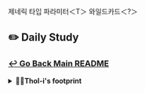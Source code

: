 제네릭 타입 파라미터＜T＞ 와일드카드＜?＞


## ✏️ Daily Study
### [↩ Go Back Main README](https://github.com/3rd-PJ-Spring/Checkpoint?tab=readme-ov-file#%EF%B8%8F-daily-study)
<details>
  <summary><b>🐻‍❄️ThoI-i's footprint</b></summary>
<details>
		<summary><b>ㅤ25/01/23/목:</b></summary>	
		ㅤㅤㅤ내용
</details>
<details>
		<summary><b>ㅤ25/01/22/수:</b></summary>	
		ㅤㅤㅤ내용
</details>
<details>
		<summary><b>ㅤ25/01/21/화:</b></summary>	
		ㅤㅤㅤ내용
</details>
<details>
		<summary><b>ㅤ25/01/20/월:</b></summary>	
		ㅤㅤㅤ내용
</details>
<details>
		<summary><b>ㅤ25/01/17/금: GitHub 브랜치 로컬에서 삭제 방법</b></summary>	
		ㅤㅤㅤ<h3>GitHub 브랜치 로컬에서 삭제 방법</h3>

<b>1. 로컬의 GitHub 브랜치 이력이 남은 경우(GitHub에 없는 로컬 브랜치 삭제) + fetch O</b><br>
`git fetch --prune`<br>
<b>2. 로컬의 GitHub 브랜치 이력이 남은 경우(GitHub에 없는 로컬 브랜치 삭제) + fetch X</b><br>
`git remote prune origin`<br>
<b>3. 로컬의 특정 원격 브랜치만 삭제가 필요한 경우</b><br>
`git branch -dr origin/<브랜치명>`<br>

</details>
<details>
		<summary><b>ㅤ25/01/16/목:⭐⭐ 대상의 추상화: 제네릭 타입 파라미터＜T＞ 와일드카드＜?＞[상한/하한 제한 + Class 타입 변수와 클래스 객체] | Iterator와 for-each</b></summary>

| **구분**                  | **제네릭 타입 파라미터 `<T>`**                     | **와일드카드 `<?>`**                            |
|--------------------------|--------------------------------------------------|-----------------------------------------------|
| **주된 목적**             | 새로운 타입 매개변수 선언<br>(메서드나 클래스에서 타입을 정의) | 이미 정의된 타입을 느슨하게 받아들임                 |
| **쓰기 작업**             | 타입 매개변수에 따라 추가 가능                           | 쓰기 작업은 불가능<br>(컴파일러가 타입을 알 수 없기 때문) |
| **읽기 작업**             | 타입 매개변수를 통해 읽을 수 있음                        | `Object`로 업 캐스팅되어 읽기 가능                  |
| **읽기 작업만 필요할 때**   | 가능하지만 불필요하게 복잡할 수 있음                      | 적합: 단순하고 직관적인 코드 작성 가능                |
| **타입 범위 제한 (`extends`, `super`)** | 직접 작성해야 함                                   | 상/하한 제한<br>(`? extends T`, `? super T`)로 타입 제어 가능 |
| **특정 타입이 명확히 정해져 있을 때** | 적합: 타입을 명확히 선언하고, 쓰기/읽기 작업 모두 가능        | 부적합: 타입이 불명확해 쓰기 작업에 제한됨              |
| **타입이 다양한 리스트를 처리할 때**   | 부적합: 매번 타입을 선언해야 함                          | 적합: 타입에 관계없이 읽기 작업만 수행 가능             |

<h3>상한 제한(Upper Bound Wildcard) (? extends T) : T와 T의 하위 클래스만 허용</h3>

<b>이 메서드는 `Number`와 그 하위 타입(`List<Integer>`,`List<Double>`)만 받을 수 있음</b>

```java
public void printNumbers(List<? extends Number> numbers) { // ?는 Number이다
    for (Number num : numbers) {
        System.out.println(num);
    }
}
```
<h3>하한 제한(Lower Bound Wildcard) (? super T) : T와 T 의 상위 클래스만 허용</h3>

<b>이 메서드는 `Integer`와 그 상위 타입(`List<Number>`, `List<Object>`)만 받을 수 있음</b>

```java
public void addNumbers(List<? super Integer> list) { // Interger의 부모는 ?이다. 
    list.add(42);
    list.add(99);
}
```
<h3>상한 제한 / 하한 제한</h3>

| **구분**              | **상한 제한 (`? extends T`)**   | **하한 제한 (`? super T`)**                    |
|----------------------|-----------------------------|--------------------------------------------|
| **허용 범위**          | `T`와 `T`의 하위 클래스만 허용        | `T`와 `T`의 상위 클래스만 허용                       |
| **주요 사용 사례**      | **읽기 전용**으로 처리 시            | **쓰기 작업** 중심으로 처리 시                        |
| **읽기 작업**          | 가능: 타입 안정성을 유지하며 읽기 가능      | 제한적: 항상 `Object` 타입으로 반환 → 다운 캐스팅으로 필요타입 축출 |
| **쓰기 작업**          | 불가능: 삽입 작업은 허용되지 않음         | 가능: 타입 안정성을 유지하며 데이터 추가 가능                 |
| **사용 가능한 키워드**   | `? extends T` (T와 그 하위 클래스) | `? super T` (T와 그 상위 클래스)                  |

```java
public void printSpecificType(List<? extends Number> list, Class<?> type) { 
// List<? extends Number> list : 상한 제한 와일드카드가 사용된 리스트
// Class<?> type : 클래스 객체 변수 ex) Integer.class
    for (Number num : list) { // iter 반복문
        if (type.isInstance(num)) { // 클래스 객체가 일치하면
            System.out.println("Filtered: " + num); // 출력해라
        }
    }
}

List<Number> numbers = List.of(1, 2.5, 3, 4.2);
printSpecificType(numbers, Integer.class);
```
```java
// 출력 결과
Filtered: 1
Filtered: 3
```
<h3>Class<?> 타입 변수와 클레스 객체</h3>

| **구분**              | **설명**                                                                                      | **추가 설명**                                                                                                     |
|-----------------------|----------------------------------------------------------------------------------------------|-------------------------------------------------------------------------------------------------------------------|
| **Class<?> 타입 변수** | 클래스 객체를 저장하는 변수 타입.                                                             | - `Class<?>` 타입은 클래스 객체를 다루기 위한 Java에서 제공하는 기본 클래스.<br>- 특정 클래스의 메타데이터를 저장. |
| **클래스 객체**        | 특정 클래스의 정보를 담고 있는 Java 객체.                                                      | - 클래스 객체는 `Class` 클래스의 인스턴스.<br>- 클래스 이름, 메서드, 필드, 상속 계층, 인터페이스 구현 정보 등 포함.|
| **주요 기능**          | 클래스 정보를 동적으로 분석하거나 실행 시에 타입 확인 및 작업 수행 가능.                                      | - 리플렉션 API를 통해 클래스 구조에 대한 상세 작업 가능.<br>- 부모 클래스 및 인터페이스 구현 정보도 확인 가능.   |
| **사용 예시**          | `Class<?> clazz = Integer.class;` → Integer 클래스의 클래스 객체 저장.                          | - 메서드 호출: `clazz.getName()`, `clazz.getSuperclass()`, `clazz.getInterfaces()`.<br>- 객체 타입 비교: `clazz.isInstance(obj)`.|

<h3>⭐️클래스 메서드와 인스턴스 메서드 비교</h3>

| **종류**       | **메서드**              | **설명**                                                        | **예시**                        | **예시 설명**                                                                                  |
|----------------|----------------------|------------------------------------------------------------------|---------------------------------|-----------------------------------------------------------------------------------------------|
| **클래스 메서드** | **`.class`**         | 특정 래퍼 클래스를 `클래스 객체(Class Object)`로 변환             | `Integer.class`                | `Integer` 클래스의 클래스 객체 생성                                                            |
| **인스턴스 메서드** | **`.isInstance`**    | 클래스 객체끼리 비교하여 해당 객체가 지정된 클래스의 인스턴스인지 판별 | `Integer.class.isInstance(obj)` | `obj`가 `Integer` 클래스의 인스턴스인지 `true/false`로 반환                                     |
| **인스턴스 메서드** | **`.getSuperclass`** | 해당 클래스의 부모 클래스 객체를 반환                               | `Integer.class.getSuperclass()` | `Integer` 클래스의 부모 클래스(`Number`)의 클래스 객체 반환                                     |
| **인스턴스 메서드** | **`.getInterfaces`** | 해당 클래스가 구현한 모든 인터페이스의 클래스 객체 목록을 배열로 반환   | `ArrayList.class.getInterfaces()` | `ArrayList`가 구현한 인터페이스 목록(`List`, `RandomAccess`, `Serializable` 등)을 반환          |

<h3>기본 자료형과 래퍼 클래스의 관계</h3>

| **기본 자료형** | **래퍼 클래스**    |
|----------------|------------------|
| `int`          | `Integer`       |
| `double`       | `Double`        |
| `float`        | `Float`         |
| `long`         | `Long`          |
| `short`        | `Short`         |
| `byte`         | `Byte`          |
| `char`         | `Character`     |
| `boolean`      | `Boolean`       |



<h3>Int, String이 혼합된 List를 분리하기(Row Type)</h3>

```java
import java.util.ArrayList;
import java.util.Iterator;
import java.util.List;

public class Main {
    public static void main(String[] args) {

        List<Object> mixedList = new ArrayList<>(); // String과 Integer 타입이 섞인 리스트
        mixedList.add("Hello");
        mixedList.add(42);
        mixedList.add("World");
        mixedList.add(99);

        printMixedList(mixedList); // 와일드카드의 List 값들을 출력
 }

// For-each 방식
public static void printMixedList(List<?> list) {
    // for-each 반복문으로 변경
    for (Object element : list) { // IntelliJ의 iter 템플릿 자동완성 사용
        if (element instanceof String) {
            System.out.println("String: " + element);
        } else if (element instanceof Integer) {
            System.out.println("Integer: " + element);
        } else {
            System.out.println("Unknown Type: " + element);
        }
    }
}


// Iterator 방식
public static void printMixedList(List<?> list) { 
        Iterator<?> iterator = list.iterator(); // 타입이 와일드카드<?>로 된 List 생성
                                                        // 와일드카드<?>로 된 리스트는 읽기(get, iterator.next)는 가능하지만 쓰기(삽입)은 불가능
        while (iterator.hasNext()) { // .hasNext 반복자에 값이 있으면 true / 값이 없으면 false로 반환
            Object element = iterator.next();   // .next()는 현재 포인터의 요소를 반환하고 다음 포인터로 이동시킴
							   // 컴파일러는 안정성을 위해 모든 요소 Object 타입으로 강제 반환
            if (element instanceof String) {     // instanceof : element가 String 타입이냐? → True/False 반환
                System.out.println("String: " + element);
            } else if (element instanceof Integer) {
                System.out.println("Integer: " + element);
            } else {
                System.out.println("Unknown Type: " + element);
            }
        }
    }
}
```

<h3>Iterator와 for-each</h3>

| **구분**            | **Iterator**                                                                 | **for-each**                                                                             |
|---------------------|-----------------------------------------------------------------------------|-----------------------------------------------------------------------------------------|
| **사용 목적**        | 컬렉션(리스트, 셋 등)의 요소를 순차적으로 접근하며, **요소 삭제**와 같은 추가 작업 가능.                | 간결하게 컬렉션이나 배열의 모든 요소를 순회. **요소 삭제 불가.**                                     |
| **구문**            | `Iterator<String> it = list.iterator();`<br>`while (it.hasNext()) {}`      | `for (String element : list) {}`                                                       |
| **코드 가독성**      | 상대적으로 복잡: **명시적으로 Iterator 생성** 및 `hasNext`, `next` 호출 필요.   | 간단하고 직관적: 추가적인 작업 없이 바로 컬렉션의 요소를 순회 가능.                                    |
| **요소 삭제 여부**    | 가능: `it.remove()`로 요소 삭제 가능.                                         | 불가능: 요소 삭제와 같은 작업은 지원되지 않음.                                                       |
| **컬렉션 타입**       | **모든 컬렉션에 사용 가능** (리스트, 셋, 맵 등).                                   | **Iterable을 구현한 컬렉션 및 배열만 사용 가능.**                                                     |
| **내부 동작**         | **Iterator 객체를 명시적으로 사용**하여 요소에 접근.                            | **컴파일러가 Iterator로 변환**하여 내부적으로 처리함.                                                |
| **장점**            | - 요소를 순회하면서 삭제 또는 수정 작업 가능.<br>- 컬렉션 외에도 다양한 데이터 구조에 사용 가능. | - 코드가 간결하고 직관적.<br>- 컬렉션이나 배열을 단순히 순회하는 데 적합.                                       |
| **단점**            | - 코드가 상대적으로 길고 복잡.<br>- 단순히 순회만 할 경우 과잉 설계일 수 있음.       | - 삭제 작업이나 Iterator의 세부 동작을 수행할 수 없음.<br>- 특정 조건에 따라 순회를 중단하기 어려움.                      |


```java
package chap2_7.lambda;

@FunctionalInterface // ⭐람다 표기법 O: 추상 메서드가 단 1개인 메서드(오버라이딩할 메서드)
public interface GenericPredicate<T> {
    boolean test(T t);
}
```
```java
package chap2_7.lambda;

import chap1_6.modi.pac1.A;

import java.util.ArrayList;
import java.util.List;
import java.util.function.Predicate;

public class FilterApple { // 여러 객체가 필터링 가능토록 제네릭 사용
    public static <T> List<T> filter(List<T> list, GenericPredicate<T> p) {
        List<T> filteredList = new ArrayList<>();
        for (T t : list) {
            if (p.test(t)) {
                filteredList.add(t);
            }
        }
        return filteredList;
    }
}
```
```java
public class Main {

    public static void main(String[] args) {
        // 숫자목록에서 짝수 필터링
        List<Integer> numbers = List.of(1,2,3,4,5,6);
        List<Integer> filterNumbers = filter(numbers, n -> n % 2 == 0); // 람다 표기법
        System.out.println("filterNumbers = " + filterNumbers);
        // 출력: filterNumbers = [2, 4, 6]

        // 3글자 이상인 문자열만 필터링
        List<String> foods = List.of("짜장면", "우동", "김", "탕수육"); // 람다 표기법
        List<String> filterFoods = filter(foods, f -> f.length() == 3);
        System.out.println("filterFoods = " + filterFoods);
        // 출력: filterFoods = [짜장면, 탕수육]
    }
}
```
</details>
<details>
		<summary><b>ㅤ25/01/15/수: GitHub push 실수 시 | ⭐⭐ 대상의 추상화: 제네릭 타입 파라미터＜T＞와 Row 타입 </b></summary>
<h2>⭐GitHub push 실수 시(이전 버전으로 변경 | 커밋 로그 삭제 방법)</h2>

<h3>⭐개인 브랜치 푸시한 커밋 수정</h3>

<b>1. git revert #XXXX(커밋 해시): 변경 로그를 남김</b><br>
`git switch 개인 브랜치` → `git revert #XXXX(커밋 해시: 변경 원하는 버전)` → `git push origin 개인 브랜치`

<b>2. git reset --hard #XXXX(커밋 해시): 변경 로그 삭제**※ Main 브랜치에 PR→Merge되기 전이라면 git reset --hard 언제든 OK(**단, 작업한 파일이 혼자만 쓰는 경우)</b><br>
`git switch 개인 브랜치` → `git reset --hard #XXXX(커밋 해시: 변경 원하는 버전)` → `git push --force origin 개인 브랜치`

<h3>⭐⭐Main 브랜치에 머지된 커밋 수정(개인 브랜치 PR → Main 브랜치 Merge 후 수정 필요)</h3>
<h4>0.main 브랜치 push 금지 설정 해제 </h4>

<b>1. git revert #XXXX(커밋 해시): 변경 로그를 남김</b><br>
`git switch main` → `git revert #XXXX(커밋 해시: 변경 원하는 버전)` → `git push origin main`

<b>2. git reset --hard #XXXX(커밋 해시): 변경 로그 삭제 (⭐⭐⭐강사님 왈: 없다고 생각하세요)</b><br>
`git switch main` → `git reset --hard #XXXX(커밋 해시: 변경 원하는 버전)` → `git push --force origin main`

<h2>⭐⭐ 대상의 추상화: 제네릭 타입 파라미터<T>와 와일드카드<?>, Row 타입 </h2>

<h3>Generic(제네릭): 일반화 ~ 특정 타입에 의존X, 다양한 타입에 대해 동작하도록 설계</h3>

| **구분**               | **설명**                                                  | **예시**                                                                                |
|------------------------|-----------------------------------------------------------|---------------------------------------------------------------------------------------|
| **일반 타입**           | **구체적으로 정의된 고정된 타입**.<br>객체나 변수의 자료형을 명확히 지정. | `String`, `Integer`, `Apple`<br>`public String name;`, `public int value;`           |
| **제네릭 타입 매개변수** | **선언 시 사용되는 타입 매개변수**.<br>추상화 및 설계에 사용.         | `<T>`, `<E>`<br>`GenericPredicate<T>`                                                |
| **제네릭 타입**         | 제네릭이 적용된 **실제 타입**.<br>매개변수가 대체된 결과값.         | `String`, `Integer`, `Apple`<br>`GenericPredicate<String>`, `GenericPredicate<Apple>` |


<h3>`GenericPredicate<T>`, `GenericPredicate<Apple>`, `GenericPredicate (Row Tpye)` 비교</h3>

| **구분**             |`GenericPredicate<T>`                                                   |`GenericPredicate<Apple>`                          | `GenericPredicate (Raw Type)`                     |
|----------------------|---------------------------------------------------------------------------|----------------------------------------------------|--------------------------------------------------|
| **제네릭 타입 선언**  | 제네릭 타입 `T`가 선언됨<br>타입을 전달받아야 함                                            | 제네릭 타입이 `Apple`로 고정                        | 제네릭 타입 없이 사용<br>(Raw Type)                |
| **타입 지정**         | 동적으로 설정 가능                                                                | `Apple` 타입으로 고정                               | 타입 지정하지 않고 사용                            |
| **타입 지정 필요 여부** | `GenericPredicate<Apple>`,<br>`GenericPredicate<String>` 등<br>명시적으로 타입을 지정해야 함 | `GenericPredicate<Apple>`로 타입이 고정<br>다른 객체를 사용할 수 없음 | 타입 지정하지 않고<br>간단히 사용 가능           |
| **타입 안전성**       | 타입이 명확히 지정<br>**컴파일 시 타입 체크 가능**                                          | 컴파일 시 타입 체크<br>(안전)                       | 타입 정보가 없어<br>**컴파일 시 타입 체크 불가**   |
| **유연성**            | 다양한 객체에 동작 가능                                                             | 특정 타입 (`Apple`)에 맞게 설계                     | 타입 제한이 없으나,<br>**런타임 에러 발생 가능**   |

<h3>Raw 타입</h3>
<b>제네릭 도입되기 전(Java 5 이전) 사용 방식 → 타입 안정성 없이 사용(String, int, 객체 한 리스트에 추가 가능)</b>
<b>제네릭 도입 후 레거시 코드/API와 호환성 유지를 위해 Raw 타입 허용</b>

<h4>🚨 문제점</h4>
<b>타입 안정성 부족: 컴파일 시 타입 체크X | 잘못된 타입 포함될 가능성 有</b><br>
<b>런타임 오류 발생 가능성↑: 잘못된 타입을 캐스팅 시 ClassCastingException 발생</b>
</details>
<details>
		<summary><b>ㅤ25/01/14/화: 클래스/메서드와 생성자 | ⭐객체와 인스턴스 | ② 내부(중첩)/익명 클래스+람다 표기법</b></summary>	
<h3>클래스(설계도)와 메서드[동작(로직)] 생성자(객체 생성, 필드 초기화)</h3>

| **구분**       | **클래스**                     | **메서드**                        | **생성자**                                      |
|----------------|--------------------------------|------------------------------------|------------------------------------------------|
| **매개변수**   | **사용 불가**                  | **사용 가능**                     | **사용 가능**                                  |
| **사용 목적**  | 객체의 설계도 제공              | 객체의 동작(로직)을 정의           | **객체 생성 및 필드 초기화**                   |
| **예시**       | `public class ApplePredicate {}` | `public boolean test(Apple apple) {}` | `public ApplePredicate(String color) {}`        |


<h3>⭐객체와 인스턴스</h3>

| **구분**       | **클래스 / 인터페이스 / 추상화 (설계도)**        | **객체 (`new 키워드`)**                   | **인스턴스 (결과물)**                  |
|--------------|--------------------------------------------------|-----------------------------------------|----------------------------------------|
| **필드 / 메서드** | 정의만 존재 (설계도 상태, 필드/메서드 정의)       | 값이 미입력된 상태 (null, 0, false)      | 모든 필드 값이 할당됨, 메서드 실행 가능 |
| **메모리**      | 미생성                                            | 생성                                    | 값 입력                                |

<h3>⭐ 내부(중첩)/익명 클래스</h3>

|                 | 인터페이스 (Interface)                                | 내부 클래스 (Inner)                                   | 익명 클래스 (Anonymous)               |
|-----------------|-------------------------------------------------------|-------------------------------------------------------|----------------------------------|
| **재사용**      | O                                                     | 클래스 내부에서 재사용                                | 1회용                              |
| **구현 여부**   | 인터페이스(설계도) + 실체 클래스(구현체) + 동작 클래스(Main) | 인터페이스(설계도) + 동작 클래스(Main)               | 동작 클래스(Main) + 동작 클래스(Main - 축약) |

<h3>⭐ 내부(중첩) 클래스 ~ Inner(Nested)</h3>

① 역할(Responsibilitiy) 분리 필요 시 → 한 클래스 내 관련 로직을 내부 클래스로 모아둠<br>
② 여러 메서드가 결과 값을 공유하는 경우(캡슐화 1) → 물건 구매-할인 적용-포인트 적립-현재 포인트 조회<br>
③ 개인/중요 정보 외부에서 접근/변경 방지(캡슐화 2) → 내부 클래스에서 private 선언<br>
④ 디자인 패턴(Iterator, Builder) 활용<br>
```java
package chap2_7.lambda;

public interface ApplePredicate { // 사과를 전달받아 특정 조건에 의해 사과를 필터링
    boolean test(Apple apple);
}
```
```java
public class Main { // 외부 클래스

    private static class AppleGreenOrRed implements ApplePredicate { // 내부 클래스
        @Override
        public boolean test(Apple apple) {
            return apple.getColor() == RED || apple.getColor() == GREEN;
            //                          ┗> 하단 이미지 참고         ┗> 하단 이미지 참고
            // Alt + Enter: Add on-demand static import for 'chap2_7.lambda.Color' 적용함
        }
    }

    public static void main(String[] args) { // main 메소드
        // 사과 바구니 생성
        List<Apple> appleBasket = List.of(
                new Apple(80, GREEN)
                , new Apple(155, GREEN)
                , new Apple(120, RED)
                , new Apple(97, RED)
                , new Apple(200, GREEN)
                , new Apple(50, RED)
                , new Apple(85, YELLOW)
                , new Apple(75, YELLOW)
        );
        List<Apple> applesGorR = filterApples(appleBasket, new AppleGreenOrRed());
        System.out.println("applesGorR = " + applesGorR);
    }
}
```
<img src="https://github.com/3rd-PJ-Spring/Checkpoint/blob/main/img/ThoI-i/250114(%ED%99%94)/%237_ThoI-i_BE_%EA%B0%9D%EC%B2%B4%EC%99%80%20%EC%9D%B8%EC%8A%A4%ED%84%B4%EC%8A%A4%20%20%E2%91%A1%20%EB%82%B4%EB%B6%80(%EC%A4%91%EC%B2%A9)%EC%9D%B5%EB%AA%85%20%ED%81%B4%EB%9E%98%EC%8A%A4%2B%EB%9E%8C%EB%8B%A4%20%ED%91%9C%EA%B8%B0%EB%B2%95.png" alt="Add on-demand static import for">
<h3>익명 클래스(Anonymous)</h3>
인터페이스/추상 클래스(또는 일반 클래스)를 구현/상속 → 메서드 오버라이드 → 인스턴스 생성

```java
package chap2_7.lambda;

public interface ApplePredicate { // 사과를 전달받아 특정 조건에 의해 사과를 필터링
    boolean test(Apple apple);
}
```
```java
public class Main {
    
    public static void main(String[] args) { // main 메소드
        // 사과 바구니 생성
        List<Apple> appleBasket = List.of(
                new Apple(80, GREEN)
                , new Apple(155, GREEN)
                , new Apple(120, RED)
                , new Apple(97, RED)
                , new Apple(200, GREEN)
                , new Apple(50, RED)
                , new Apple(85, YELLOW)
                , new Apple(75, YELLOW)
        );
        
        List<Apple> weightGT150 = filterApples(appleBasket, new ApplePredicate() { // 익명 클래스
            @Override                     // 익명 클래스를 구현/상속 <┘           ┖> class 내부 내용
            public boolean test(Apple apple) {
                return apple.getWeight() >= 150;
            }
        });
        
        System.out.println("weightGT150 = " + weightGT150);
    }
}
```
<h3>람다 표기법(익명 클래스)</h3>

<b>@FunctionalInterface ⭐추상 메서드가 단 1개인 메서드 = 오버라이딩할 메서드 1개</b><br>
└> **람다 표기법을 쓸 수 있다!**
```java
List<Apple> weightGT150 = filterApples(appleBasket, new ApplePredicate() { // 익명 클래스
            @Override                     // 익명 클래스를 구현/상속 <┘           ┖> class 내부 내용
            public boolean test(Apple apple) {
                return apple.getWeight() >= 150;
            }
        });
```
                            // 파라미터 <┒
① 객체 생성 생략 가능 [ new ___(){} ] → () -> {}<br>
```java                         
List<Apple> weightGT150 = filterApples(appleBasket, (apple) -> { // 람다 표현식 ① 
            @Override
            public boolean test(Apple apple) {
                return apple.getWeight() >= 150;
            }
        });
```
② 메서드 명 생략 가능 [ @Override public ____() ]<br>
```java
List<Apple> weightGT150 = filterApples(appleBasket, (apple) -> { // 람다 표현식 ②
                apple.getWeight() >= 150
        });
```
③ **코드 1줄** 중괄호{}, return 생략 가능 → 단일 표현식<br>
```java
List<Apple> weightGT150 = filterApples(appleBasket, (apple) -> apple.getWeight() >= 150);  // 람다 표현식 ③
```
</details>
<details>
		<summary><b>ㅤ25/01/13/월: ⭐⭐️① 동작의 추상화 분석 + 복수 메서드(조건) + 스트림 API + 데이터 재활용(서버)과 SQL</b></summary>
<h3>① 인터페이스(메서드 형식(규격)을 설계/생성해서 필요한 기능을 바로바로 넣을 수 있게 만듬</h3>

```java
public interface ApplePredicate {
    boolean test(Apple apple);
}
```
<h3>② FilterApple 클래스에서 ApplePredicate a 파라미터를 통해서 1개의 조건(메서드)</h3>

```java
public class FilterApple {
    public static List<Apple> filterApples(List<Apple> basket, ApplePredicate a) {
        // ⓐ 필터링된 사과들만 담을 새 바구니 생성
        List<Apple> filteredBasketA = new ArrayList<>();

        // ⓑ 반복문과 조건문을 통해 특정 조건의 사과를 필터링
        for (Apple apple : basket) {
            if (a.test(apple)) { // ⓒ-1 a.test(apple)가 참이면
                filteredBasketA.add(apple); // ⓒ-2 apple 정보를 filteredBasket 배열에 추가함
            }
        }
        return filteredBasketA; // ⓓ 반복문 종료 후 filteredBasketA 배열을 반환함
    }
}         
```
<h3>③ 만약 파라미터 수 = 조건(메서드) 수 = 새 배열 수 = 필터링 수 = 조건에 맞게 반환해야한다면?</h3>
<h4>⭐️⭐️1개의 메서드 = 1개의 결과값을 반환</h4>

```java
public class FilterApple {      // 필터링할 사과 객체들이 담긴 리스트 <┐            ┌>조건을 정의하는 객체
    public static Map<String, List<Apple>> filterApples(List<Apple> basket, ApplePredicate a, ApplePredicate b, ApplePredicate c, ApplePredicate d) {
              // 메서드 반환 타입 Map<String, List<Apple>> → 복수의 조건 결과를 한 번에 반환하기 위해
        // Key(String): BasketA, BasketB  <┘ 	      ┗> Value: List<Apple>: 특정 조건에 맞는 사과 리스트

        List<Apple> filteredBasketA = new ArrayList<>(); // 각 조건에 맞는 사과를 담을 리스트 생성
        List<Apple> filteredBasketB = new ArrayList<>();
        List<Apple> filteredBasketC = new ArrayList<>();
        List<Apple> filteredBasketD = new ArrayList<>();

        for (Apple apple : basket) {         // List<Apple> basket 전체 사과 리스트를 하나씩 검사해서
            if (a.test(apple)) {             // 조건에 부합하는 리스트에 넣음
                filteredBasketA.add(apple);
            } else if (b.test(apple)) {
                filteredBasketB.add(apple);
            } else if (c.test(apple)) {
                filteredBasketC.add(apple);
            } else if (d.test(apple)) {
                filteredBasketD.add(apple);
            }
        }

        Map<String, List<Apple>> result = new HashMap<>(); // HashMap을 통해 Key 명을 지칭 |  Value에 필터된 리스트들을 저장함
        result.put("BasketA", filteredBasketA);                           // Key값을 호출하면 Value에 저장된 값을 호출할 수 있으며,
        result.put("BasketB", filteredBasketB);
        result.put("BasketC", filteredBasketC);
        result.put("BasketD", filteredBasketD);

        return result;                                    // 복수의 조건 결과 한 번에 반환(result)
    }
}
```
```java
🚨 만약 3개의 조건(a, b, c)만 쓰고 d를 쓰지 않는다면?
❌ 메모리 낭비 / 코드 가독성↓ / 유지보수 힘듬
```
<h3>④ 조건을 동적으로 생성(조건의 갯수만큼 배열, 필터링하여 반환함)</h3>

```java
public class FilterApple {                               // 필터링할 사과 객체들이 담긴 리스트 <┐
    public static Map<String, List<Apple>> filterApples(List<Apple> basket, List<ApplePredicate> predicates) {
        Map<String, List<Apple>> result = new HashMap<>();

        // 조건별 리스트 생성    ┏> 조건의 개수만큼 새 리스트 생성
        for (int i = 0; i < predicates.size(); i++) {
            result.put("Basket" + (char) ('A' + i), new ArrayList<>());
        }

        // 조건별로 사과 분류
        for (Apple apple : basket) {
            for (int i = 0; i < predicates.size(); i++) {
                if (predicates.get(i).test(apple)) {
                    result.get("Basket" + (char) ('A' + i)).add(apple); // 형 변환(Casting) ↓↓↓↓
                    break;
                }
            }
        }
        return result;
    }
}
```
```java
char 문자('A')는 유니코드(아스키코드) 숫자로 표현함
'A' = 65
('A' + 1) = int 66 [묵시적 형 변환(Up Casting)]
char   int

(char) ('A' + 1) = B [명시적 형 변환(Down Casting)] 
(char) (int 66) = B
```
<h3>⭐ List 인터페이스 메서드</h3>

| **기능**                   | **메서드 코드**                                                              | **예시**                                                                |
|---------------------------|-------------------------------------------------------------------------|-----------------------------------------------------------------------|
| **① 추가**                | `.add`, `.add(index, element)`                                          | `list.add("Apple")`, `list.add(1, "Banana")`                          |
| **② 조회**                | `.get(index)`                                                           | `list.get(0)`                                                         |
| **③ 수정**                | `.set(index, element)`                                                  | `list.set(1, "Orange")`                                               |
| **④ 삭제**                | `.remove(index)`, `.remove(element)`                                    | `list.remove(0)`, `list.remove("Apple")`                              |
| **⑤ 요소 확인 (true/false)** | `.contains(element)`                                                    | `list.contains("Apple")`                                              |
| **⑥ 크기 확인**            | `.size()`                                                               | `list.size()`                                                         |
| **⑦ 초기화**               | `.clear()`                                                              | `list.clear()`                                                        |
| **⑧ 공백 확인 (true/false)** | `.isEmpty()`                                                            | `list.isEmpty()`                                                      |
| **⑨ 정렬**                | `.sort(list)`**(오름차순)**<br/>`.sort(list, reverseOrder())`**(내림차순)** | `Collections.sort(list)`<br/>`list.sort(Comparator.reverseOrder())` |

<h3>⑤ 스트림 API 사용(JAVA 8↑): 가독성↑</h3>

```java
import java.util.*;
import java.util.stream.Collectors;

public class FilterApple {                                                         
    public static Map<String, List<Apple>> filterApples(List<Apple> basket, List<ApplePredicate> predicates) {
        Map<String, List<Apple>> result = new HashMap<>();

        // 조건별로 리스트 생성
        for (int i = 0; i < predicates.size(); i++) {
            String key = "Basket" + (char) ('A' + i);
            result.put(key, basket.stream()
                                  .filter(predicates.get(i)::test)
                                  .collect(Collectors.toList()));
        }
        return result;
    }
}
```
```java
🚨 중복 조건도 다시 검사(데이터 재활용 불가X)
❌ → 반복 횟수↑
```
<h3>⑥ AND/OR 조건을 활용한 데이터 재사용</h3>

```java
import java.util.*;
import java.util.function.Predicate;
import java.util.stream.Collectors;

public class FilterApple {

    public static Map<String, Long> filterAndCountApples(List<Apple> basket, List<Predicate<Apple>> conditions) {
        Map<String, List<Apple>> intermediateResults = new HashMap<>();
        Map<String, Long> counts = new HashMap<>();

        // 조건별로 결과 저장
        for (int i = 0; i < conditions.size(); i++) {
            String conditionKey = "Condition" + (i + 1);
            List<Apple> filtered = basket.stream()
                                         .filter(conditions.get(i))
                                         .collect(Collectors.toList());
            intermediateResults.put(conditionKey, filtered);
            counts.put(conditionKey, (long) filtered.size()); // 각 조건의 개수 저장
        }

        // 교집합 계산 (AND 조건)
        for (int i = 0; i < conditions.size(); i++) {
            for (int j = i + 1; j < conditions.size(); j++) {
                String intersectionKey = "Intersection" + (i + 1) + "&" + (j + 1);
                List<Apple> intersection = intermediateResults.get("Condition" + (i + 1)).stream()
                                                              .filter(conditions.get(j))
                                                              .collect(Collectors.toList());
                counts.put(intersectionKey, (long) intersection.size()); // 교집합 개수 저장
            }
        }

        return counts;
    }
}
```
```java
✅ 장점
ⓐ 네트워크 부하 감소↓: 데이터 재활용
ⓑ 유연한 조합: 조건 추가/변경 용이
ⓒ 데이터 캐싱:  SQL 부담↓ 감소

❌ 단점
ⓐ 메모리 사용량 증가
ⓑ 데이터 동기화 문제: SQL에서 데이터가 실시간 변화 반영 힘듬
```
<h3>✨요약</h3>

| 항목               | 서버 처리(데이터 재사용)              | SQL 처리                      | 서버 + SQL 결합              |
|--------------------|-----------------------------|------------------------------|-----------------------------|
| **장점**           | 동적/복잡한 조건 추가 가능, 재사용 + 캐싱 가능 | 대규모 데이터 계산 처리, 데이터베이스의 인덱스 최적화 기능 활용 | 성능 최적화, 유연성, 네트워크 부하 감소 |
| **데이터 수**      | 1만 건 이하 ↓                   | 100만 건 이상 ↑              | 중간 규모 (1만 ~ 100만 건)  |
| **데이터 용량**    | 수 MB ~ 500MB                | 5GB 이상 ↑                   | 500MB ~ 5GB                |
| **데이터 수정**    | 조회만                         | 실시간 반영 O                 | 조회 + 최소 수정             |
| **조건 조합**      | 동적 조합 용이                    | 고정된 조건에 적합             | 동적 조합 + SQL 필터링        |
| **실시간성**       | 낮음                          | 높음                         | SQL 최신 데이터 + 서버 조합   |
| **캐싱 활용**      | 가능 (메모리 캐싱)                 | 어려움                        | SQL + 캐싱으로 결합          |
| **적합한 경우**    | 소규모 데이터, 자주 바뀌는 조건          | 대규모 데이터, 실시간 데이터     | 균형 잡힌 처리, 실무 적합     |

</details>
	<details>
		<summary><b>ㅤ25/01/10/금: ① 동작(기능/메서드)의 추상화</b></summary>	
<h3>ApplePredicate 인터페이스, AppleWeightPredicate/AppleSomething 클래스 추가</h3>

```java
package chap2_7.lambda;

public interface ApplePredicate { // 사과를 전달받아 특정 조건에 의해 사과를 필터링
    boolean test(Apple apple);
}
```
```java
package chap2_7.lambda;

import chap1_6.modi.pac1.A;

import java.util.ArrayList;
import java.util.List;
import java.util.function.Predicate;

// 사과를 여러가지 방법으로 필터링
public class FilterApple {
    public static List<Apple> filterApples(List<Apple> basket, ApplePredicate a) {
        // 1. 필터링된 사과들만 담을 새 바구니 생성
        List<Apple> filteredBasket = new ArrayList<>();

        // 2. 반복문과 조건문을 통해 특정 조건의 사과를 필터링
        for (Apple apple : basket) {
            if (a.test(apple)) {
                filteredBasket.add(apple);
            }
        }
        return filteredBasket;
    }
}
```
```java
package chap2_7.lambda;

public class AppleWeightPredicate implements ApplePredicate {
    @Override
    public boolean test(Apple apple) {
        return apple.getWeight() >= 150;
    }
}
```
```java
package chap2_7.lambda;

public class AppleSomething implements ApplePredicate {
    @Override
    public boolean test(Apple apple) {
        return apple.getColor() == Color.RED && apple.getWeight() < 150;
    }
}
```
```java
package chap2_7.lambda;

import java.util.List;

import static chap2_7.lambda.Color.*;
import static chap2_7.lambda.FilterApple.*;
import static chap2_7.lambda.MappingApple.*;

public class Main {

    public static void main(String[] args) {
        // 사과 바구니 생성
        List<Apple> appleBasket = List.of(
                new Apple(80, GREEN)
                , new Apple(155, GREEN)
                , new Apple(120, RED)
                , new Apple(97, RED)
                , new Apple(200, GREEN)
                , new Apple(50, RED)
                , new Apple(85, YELLOW)
                , new Apple(75, YELLOW)
        );

        // 무게가 150 이상인 사과를 필터링
        List<Apple> weightGT150 = filterApples(appleBasket, new AppleWeightPredicate());
        System.out.println("weightGT150 = " + weightGT150);

        // 빨강색이면서 무게가 150 미만인 사과를 필터링
        List<Apple> applesSomethings = filterApples(appleBasket, new AppleSomething());
        System.out.println("applesSomethings = " + applesSomethings);
    }
}
```

</details>
	<details>
		<summary><b>ㅤ25/01/09/목: 동작의 추상화 | ⓞ List 인터페이스</b></summary>

```java
// 실행 순서
1. Apple 클래스 → 생성자로 Apple(무게, 색상)의 Apple 타입 생성
2. Main 클래스 → List<Apple> appleBasket = List.of(....)
                 ㄴ List 인터페이스 + Apple 타입의 appleBasket 객체 생성
3-1. FilterApple 클래스 → List<Apple> filterGreenApples(List<Apple> basket) {
   ㄴ List 인터페이스 + Apple 타입의 filterGreenApples 매서드 + List 인터페이스 + Apple 타입의 basket를 매개변수로 받음
3-2. for (Apple apple : basket) {
     if (apple.getColor() == Color.GREEN) {
         greenBasket.add(apple);
      }
        }
    ㄴ 녹색 사과만 넣을 Basket 배열 생성 
    + iter 배열 전용 반복문으로 초록색이면 greenBaket.add(apple)
    greenBasket를 return ※return으로 지역변수 생존시킴
4. Main 클래스 → List<Apple> greenApples = filterGreenApples(appleBasket);
					        System.out.println("greenApples = " + greenApples);
     ㄴ List 인터페이스 Apple 타입 greenApples 객체에 
           filterGreenApples 초록 사과만 필터링하는 매서드에 appleBasket 필터링할 데이터를 넣음
     System.out.println("greenApples = " + greenApples);
     ㄴ초록 사과만 들어있는 배열을 출력함
```
```java
package chap2_7.lambda;

import java.util.Objects;

public class Apple {

    private int weight; // 무게
    private Color color; // 색상

    public Apple() {
    }

    public Apple(int weight, Color color) {
        this.weight = weight;
        this.color = color;
    }

    public int getWeight() {
        return weight;
    }

    public void setWeight(int weight) {
        this.weight = weight;
    }

    public Color getColor() {
        return color;
    }

    public void setColor(Color color) {
        this.color = color;
    }

    @Override
    public String toString() {
        return "Apple{" +
                "weight=" + weight +
                ", color=" + color +
                '}';
    }
    @Override
    public boolean equals(Object o) {
        if (this == o) return true;
        if (o == null || getClass() != o.getClass()) return false;
        Apple apple = (Apple) o;
        return weight == apple.weight && color == apple.color;
    }

    @Override
    public int hashCode() {
        return Objects.hash(weight, color);
    }
}
```
```java
package chap2_7.lambda;

public enum Color {
    RED, GREEN, YELLOW
}
```
```java
package chap2_7.lambda;

import chap1_6.modi.pac1.A;

import java.util.ArrayList;
import java.util.List;
import java.util.function.Predicate;
// import static chap2_7.lambda.Color.*;

// 사과를 여러가지 방법으로 필터링
public class FilterApple {

    public static List<Apple> filterGreenApples(List<Apple> basket) {
        // 1. 녹색 사과들만 담을 새 바구니 생성
        List<Apple> greenBasket = new ArrayList<>();

        // 2. 반복문과 조건문을 통해 녹색 사과를 필터링
        for (Apple apple : basket) {
            if (apple.getColor() == Color.GREEN) {
//          if (apple.getColor() == GREEN) {
// ALT+ENTER: Add on-demand static import for 'chap2_7.lambda.Color'
                greenBasket.add(apple);
            }
        }
        return greenBasket;
    }
	}
```
```java
package chap2_7.lambda;

import java.util.List;

import static chap2_7.lambda.Color.*;
import static chap2_7.lambda.FilterApple.*;
import static chap2_7.lambda.MappingApple.*;

public class Main {

    public static void main(String[] args) {
        // 사과 바구니 생성
        List<Apple> appleBasket = List.of(
                new Apple(80, GREEN)
                , new Apple(155, GREEN)
                , new Apple(120, RED)
                , new Apple(97, RED)
                , new Apple(200, GREEN)
                , new Apple(50, RED)
                , new Apple(85, YELLOW)
                , new Apple(75, YELLOW)
        );

        List<Apple> greenApples = filterGreenApples(appleBasket);
        System.out.println("greenApples = " + greenApples);
```
```java
// 출력 결과
greenApples = [Apple{weight=80, color=GREEN}, Apple{weight=155, color=GREEN}, Apple{weight=200, color=GREEN}]
```


</details>
	<details>
		<summary><b>ㅤ25/01/08/수: 인터페이스(Interface), 내부 클래스(Inner), 익명 클래스(Anonymous)</b></summary>

|                 | 인터페이스 (Interface)                                | 내부 클래스 (Inner)                                   | 익명 클래스 (Anonymous)               |
|-----------------|-------------------------------------------------------|-------------------------------------------------------|----------------------------------|
| **재사용**      | O                                                     | 클래스 내부에서 재사용                                | 1회용                              |
| **구현 여부**   | 인터페이스(설계도) + 실체 클래스(구현체) + 동작 클래스(Main) | 인터페이스(설계도) + 동작 클래스(Main)               | 동작 클래스(Main) + 동작 클래스(Main - 축약) |

<h3>⭐️ 내부(중첩) 클래스 ~ Inner(Nested)</h3>
**① 역할(Responsibilitiy) 분리 필요 시**
→ 한 클래스 내 관련 로직을 내부 클래스로 모아둠<br>
**② 여러 메서드가 결과 값을 공유하는 경우(캡슐화 1)**
→ 물건 구매-할인 적용-포인트 적립-현재 포인트 조회<br>
**③ 개인/중요 정보 외부에서 접근/변경 방지(캡슐화 2)**
→ 내부 클래스에서 private 선언<br>
**④ 디자인 패턴(Iterator, Builder) 활용**

<h3>⭐️ 익명 클래스(Anonymous)</h3>
**단, 한 번 결과값을 보고 재사용하지 않는 경우** <br>
인터페이스/추상 클래스(또는 일반 클래스)를 구현/상속 → 메서드 오버라이드 → 인스턴스 생성
<details>
		    <summary><b>ㅤㅤ인터페이스(Interface): 재사용 多</b></summary>

```java
package chap2_6.inner;

public interface Calculator {

    int operate(int n1, int n2); // 두개의 정수를 가지고 연산
}
```
```java
package chap2_6.inner;

public class AddCalculator implements Calculator {
    @Override
    public int operate(int n1, int n2) {
        return n1 + n2;
    }
}
```
```java
package chap2_6.inner;

public class Main {
    public static void main(String[] args) {
        Calculator addCal = new AddCalculator();
        int result1 = addCal.operate(50, 30);
        System.out.println("result1 = " + result1);
        }
    }
```
</details>
<details>
		<summary><b>ㅤㅤ내부 클래스(Inner Class)</b></summary>	

```java
// 재활용하지 X 클래스 (해당 클래스 내부에서만 쓸 거 같다)
private static class
```
```java
package chap2_6.inner;

public interface Calculator {

    int operate(int n1, int n2); // 두개의 정수를 가지고 연산
}
```
```java
package chap2_6.inner;

public class Main {

    private static class SubCalculator implements Calculator {
        @Override
        public int operate(int n1, int n2) {
            return n1 - n2;
        }
public static void main(String[] args) {
        
        SubCalculator subCal = new SubCalculator();
	        int result2 = subCal.operate(100, 25);
	        System.out.println("result2 = " + result2);
    }
```
</details>
<details>
		<summary><b>ㅤㅤ익명 클래스 (Anonymous class)</b></summary>

```java
// 내부 클래스에서 단, 1번만 쓸거다.

Calculator multiCal = class MultiCalculator implements Calculator{}
↓
Calculator multiCal = (class MultiCalculator) implements Calculator{}
↓
Calculator multiCal = implements Calculator {}
↓
Calculator multiCal = new Calculator() {}
            implements를 대체 <<┘       ┖>> class를 의미
```
```java
package chap2_6.inner;
	public class Main {
	   public static void main(String[] args) {     
	          
	          Calculator multiCal =  new Calculator() {
            // 클래스 블록 내부
            @Override
            public int operate(int n1, int n2) {
                return n1 * n2;
            }
        };
           int result3 = multiCal.operate(6, 11);
		       System.out.println("result3 = " + result3);
     }
}
```
</details>
</details>
	<details>
		<summary><b>ㅤ25/01/07/화: 파일 입출력[(바이트 기반 스트림/텍스트 기반 스트림], 객체 파일 입출력</b></summary>	

| 출력 (Output)                                  | 입력 (Input)                                  |
|-----------------------------------------------|----------------------------------------------|
| Save: 저장할 정보 전송                         | Load: 저장된 데이터 읽기                     |
| FileOutputStream                               | FileInputStream                              |
| Writer                                        | Reader                                       |

|             | FileInputStream                                    | Reader                                  |
|-------------|-----------------------------------------------|----------------------------------------------|
| **타입**    | 바이트 기반 스트림                             | 텍스트 기반 스트림                            |
| **입력 방식** | 한 글자씩                                    | 한 라인씩 (BufferedReader - `readLine()`)   |

<details>
		<summary><b>ㅤㅤ객체 파일 입출력</b></summary>
<details>
		<summary><b>ㅤㅤㅤ객체 보조 스트림 (implements Serializable)</b></summary>	
		ㅤㅤㅤㅤㅤ<b>객체→스트림 통과(개념 필요)를 위해 직렬화[Serializable(저장 시)]</b>

```java
List<Snack> snackList = List.of(
...
        );

        ┌>>> 직렬화 O
// List<Snack>
┕>>> 직렬화 X

public class Snack implements Serializable
```
```java
package chap2_5.fileio.objstream;

import chap2_5.fileio.FileExample;

import java.io.FileOutputStream;
import java.io.ObjectOutputStream;
import java.util.List;
import java.util.ArrayList;

public class SaveSnack {

  public static void main(String[] args) {

    // 과자 객체 전부 세이브파일로 저장
    List<Snack> snackList = List.of(
            new Snack("콘칲", 1970, 1500, Snack.Taste.GOOD)
            , new Snack("오징어집", 1985, 1800, Snack.Taste.GOOD)
            , new Snack("사브레", 1980, 3000, Snack.Taste.BAD)
    );

    try (FileOutputStream fos = new FileOutputStream(FileExample.ROOT_PATH + "/snack.sav")) {
      // 객체를 바이트로 변환해주는 보조 스트림
      ObjectOutputStream oos = new ObjectOutputStream(fos);
      // 객체가 스트림을 통과하려면 직렬화라는 개념이 필요함
      oos.writeObject(snackList);
      System.out.println("객체 저장 성공!");

    } catch (Exception e) {
      e.printStackTrace();
    }

  }
}
```
```java
package chap2_5.fileio.objstream;

import java.io.Serializable;
import java.util.Objects;

// Snack이 스트림을 통과할 수 있도록 직렬화 명시
public class Snack implements Serializable {

  public enum Taste {
    GOOD, BAD
  }

  private String snackName;
  private int year; // 출시년도
  private int price; // 가격
  private Taste taste; // 맛

  public Snack() {
  }

  public Snack(String snackName, int year, int price, Taste taste) {
    this.snackName = snackName;
    this.year = year;
    this.price = price;
    this.taste = taste;
  }

  public String getSnackName() {
    return snackName;
  }

  public void setSnackName(String snackName) {
    this.snackName = snackName;
  }

  public int getYear() {
    return year;
  }

  public void setYear(int year) {
    this.year = year;
  }

  public int getPrice() {
    return price;
  }

  public void setPrice(int price) {
    this.price = price;
  }

  public Taste getTaste() {
    return taste;
  }

  public void setTaste(Taste taste) {
    this.taste = taste;
  }

  @Override
  public String toString() {
    return "Snack{" +
            "snackName='" + snackName + '\'' +
            ", year=" + year +
            ", price=" + price +
            ", taste=" + taste +
            '}';
  }

  @Override
  public boolean equals(Object o) {
    if (this == o) return true;
    if (o == null || getClass() != o.getClass()) return false;
    Snack snack = (Snack) o;
    return year == snack.year && price == snack.price && Objects.equals(snackName, snack.snackName) && taste == snack.taste;
  }

  @Override
  public int hashCode() {
    return Objects.hash(snackName, year, price, taste);
  }
}
```
</details>
<details>
		<summary><b>ㅤㅤㅤ역직렬화 (Deserialize) ~ 역직렬화 보조스트림 (ObjectInputStream)</b></summary>
<h3>Q: 아래 구문이 왜 필요해?</h3>

```java
List<Snack> snackList = (List<Snack>) ois.readObject();
```
```java
// ↓
    public final Object readObject()
        throws IOException, ClassNotFoundException {
        return readObject(Object.class);
    }
    
// readObject(); 메서드는 직렬화한 객체가 아닌 Object 객체로 가져옴
// Object → 사용자가 생성한 List<Snack>로 다운캐스팅 진행 → 역직렬화 완료(객체화)
```
```java
package chap2_5.fileio.objstream;

import chap2_5.fileio.FileExample;

import java.io.FileInputStream;
import java.io.ObjectInputStream;
import java.util.List;

public class LoadSnack {

  public static void main(String[] args) {

    try (FileInputStream fis = new FileInputStream(FileExample.ROOT_PATH + "/snack.sav")) {
      // 저장된 객체를 불러온 후 역직렬화
      ObjectInputStream ois = new ObjectInputStream(fis);

      List<Snack> snackList = (List<Snack>) ois.readObject();

      for (Snack snack : snackList) {
        System.out.println(snack);
      }

    } catch (Exception e) {
      e.printStackTrace();
    }
  }
}
```
</details>
</details>
</details>
<details>
		<summary><b>ㅤ25/01/06/월: 문서 작성 / FileOutputStream, FileInputStream</b></summary>	
		   ㅤㅤㅤㅤ<b>README / Notion 회의록 작성, GitHub 연결</b>
    <details>
		<summary><b>ㅤㅤㅤFileOutputStream: 바이트 기반 스트림 이미지 / 영상 / 소스코드 파일 저장</b></summary>
```java
public class FileOutputExample {
    public static void main(String[] args) {
        try {// 바이트 기반 출력 스트림 : 파일을 내보낸다 - Save기능
            FileOutputStream fos = new FileOutputStream(FileExample.ROOT_PATH + "/pet.txt"
                    fos.write(new byte[]{97, 99, 101});
        } catch (Exception e) {
            System.out.println("해당 경로를 찾을 수 없습니다.");
        }
    }
}
```

</details>
      <details>
		    <summary><b>ㅤㅤㅤFileOutputStream: 파일 읽기 | try ~ with ~ resource : 메모리 누수 코드 자동 클로징</b></summary>

```java
public class FileInputExample {
  public static void main(String[] args) {
    // try ~ with ~ resource : 메모리 누수가 있을 수 있는 코드를 자동 해제
    try (FileInputStream fis = new FileInputStream(FileExample.ROOT_PATH + "/pet.txt")) {
      int data = 0;
      while ((data = fis.read()) != -1) {
        System.out.write(data);  // 아스키 코드를 문자로 출력
      }
      System.out.flush();          // 출력 버퍼 비우기
    } catch (Exception e) {
      System.out.println("파일 로드에 실패했습니다");
    }
  }
}
```

</details>
     <details>
		    <summary><b>ㅤㅤㅤFileOutputStream: 파일 읽기 | finally (레거시) : 메모리 누수 방지 클로징 코드</b></summary>

```java
public class FileInputExample {
  public static void main(String[] args) {
    FileinputStream fis = null;
    try {
      fis = new FileInputStream(FileExample.ROOT_PATH + "/pet.txt"
      int data = 0;
      while ((data = fis.read()) != -1) {
        System.out.write(data);  // 아스키 코드를 문자로 출력
      }
      System.out.flush();          // 출력 버퍼 비우기
    } catch (Exception e) {
      System.out.println("파일 로드에 실패했습니다");
    } finally {  // 예외에 관계없이 실행할 코드
      try {  // 메모리 해제 - 누수 방지
        if (fis != null) fis.close();
      } catch (IOException e) {
        e.printStackTrace();
      }
    }
  }
}
```
</details>
    </details>
        </details>